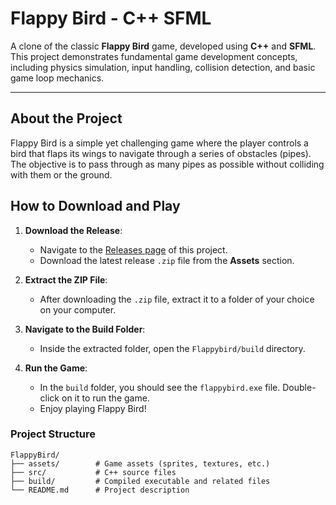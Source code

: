 # Flappy Bird - C++ SFML

A clone of the classic **Flappy Bird** game, developed using **C++** and **SFML**. This project demonstrates fundamental game development concepts, including physics simulation, input handling, collision detection, and basic game loop mechanics.

---

## **About the Project**
Flappy Bird is a simple yet challenging game where the player controls a bird that flaps its wings to navigate through a series of obstacles (pipes). The objective is to pass through as many pipes as possible without colliding with them or the ground.

## How to Download and Play

1. **Download the Release**:
   - Navigate to the [Releases page](https://github.com/Godvein/FlappyBird/releases/tag/v1.0) of this project.
   - Download the latest release `.zip` file from the **Assets** section.

2. **Extract the ZIP File**:
   - After downloading the `.zip` file, extract it to a folder of your choice on your computer.

3. **Navigate to the Build Folder**:
   - Inside the extracted folder, open the `Flappybird/build` directory.

4. **Run the Game**:
   - In the `build` folder, you should see the `flappybird.exe` file. Double-click on it to run the game.
   - Enjoy playing Flappy Bird!
### **Project Structure**
```plaintext
FlappyBird/
├── assets/        # Game assets (sprites, textures, etc.)
├── src/           # C++ source files
├── build/         # Compiled executable and related files
└── README.md      # Project description
